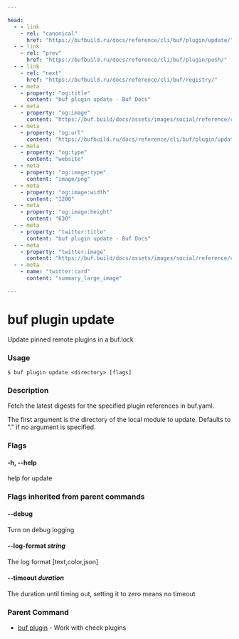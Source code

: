 ```yaml
---

head:
  - - link
    - rel: "canonical"
      href: "https://bufbuild.ru/docs/reference/cli/buf/plugin/update/"
  - - link
    - rel: "prev"
      href: "https://bufbuild.ru/docs/reference/cli/buf/plugin/push/"
  - - link
    - rel: "next"
      href: "https://bufbuild.ru/docs/reference/cli/buf/registry/"
  - - meta
    - property: "og:title"
      content: "buf plugin update - Buf Docs"
  - - meta
    - property: "og:image"
      content: "https://buf.build/docs/assets/images/social/reference/cli/buf/plugin/update.png"
  - - meta
    - property: "og:url"
      content: "https://bufbuild.ru/docs/reference/cli/buf/plugin/update/"
  - - meta
    - property: "og:type"
      content: "website"
  - - meta
    - property: "og:image:type"
      content: "image/png"
  - - meta
    - property: "og:image:width"
      content: "1200"
  - - meta
    - property: "og:image:height"
      content: "630"
  - - meta
    - property: "twitter:title"
      content: "buf plugin update - Buf Docs"
  - - meta
    - property: "twitter:image"
      content: "https://buf.build/docs/assets/images/social/reference/cli/buf/plugin/update.png"
  - - meta
    - name: "twitter:card"
      content: "summary_large_image"

---
```


# buf plugin update

Update pinned remote plugins in a buf.lock

### Usage

```console
$ buf plugin update <directory> [flags]
```

### Description

Fetch the latest digests for the specified plugin references in buf.yaml.

The first argument is the directory of the local module to update. Defaults to "." if no argument is specified.

### Flags

#### \-h, --help

help for update

### Flags inherited from parent commands

#### \--debug

Turn on debug logging

#### \--log-format _string_

The log format \[text,color,json\]

#### \--timeout _duration_

The duration until timing out, setting it to zero means no timeout

### Parent Command

- [buf plugin](../) - Work with check plugins
